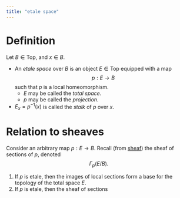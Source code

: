 ```yaml
---
title: "etale space"
---
```


# Definition
Let $B\in\text{Top}$, and $x\in B$.
- An *etale space* over $B$ is an object $E\in\text{Top}$ equipped with a map $$p:E\to B$$ such that $p$ is a local homeomorphism.
	- $E$ may be called the *total space*.
	- $p$ may be called the *projection*.
- $E_x=p^{-1}(x)$ is called the *stalk* of $p$ over $x$.

# Relation to sheaves
Consider an arbitrary map $p:E\to B$. Recall (from [sheaf](<notes/ntpy/sheaf.md>)) the sheaf of sections of $p$, denoted $$\Gamma_p(E/B).$$
1. If $p$ is etale, then the images of local sections form a base for the topology of the total space $E$.
2. If $p$ is etale, then the sheaf of sections
